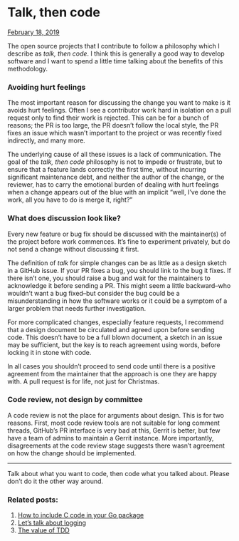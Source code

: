 # Talk, then code

[February 18, 2019](https://dave.cheney.net/2019/02/18/talk-then-code)

The open source projects that I contribute to follow a philosophy which I describe as _talk, then code_. I think this is generally a good way to develop software and I want to spend a little time talking about the benefits of this methodology.

### Avoiding hurt feelings

The most important reason for discussing the change you want to make is it avoids hurt feelings. Often I see a contributor work hard in isolation on a pull request only to find their work is rejected. This can be for a bunch of reasons; the PR is too large, the PR doesn’t follow the local style, the PR fixes an issue which wasn’t important to the project or was recently fixed indirectly, and many more.

The underlying cause of all these issues is a lack of communication. The goal of the _talk, then code_ philosophy is not to impede or frustrate, but to ensure that a feature lands correctly the first time, without incurring significant maintenance debt, and neither the author of the change, or the reviewer, has to carry the emotional burden of dealing with hurt feelings when a change appears out of the blue with an implicit “well, I’ve done the work, all you have to do is merge it, right?”

### What does discussion look like?

Every new feature or bug fix should be discussed with the maintainer(s) of the project before work commences. It’s fine to experiment privately, but do not send a change without discussing it first.

The definition of _talk_ for simple changes can be as little as a design sketch in a GitHub issue. If your PR fixes a bug, you should link to the bug it fixes. If there isn’t one, you should raise a bug and wait for the maintainers to acknowledge it before sending a PR. This might seem a little backward–who wouldn’t want a bug fixed–but consider the bug could be a misunderstanding in how the software works or it could be a symptom of a larger problem that needs further investigation.

For more complicated changes, especially feature requests, I recommend that a design document be circulated and agreed upon before sending code. This doesn’t have to be a full blown document, a sketch in an issue may be sufficient, but the key is to reach agreement using words, before locking it in stone with code.

In all cases you shouldn’t proceed to send code until there is a positive agreement from the maintainer that the approach is one they are happy with. A pull request is for life, not just for Christmas.

### Code review, not design by committee

A code review is not the place for arguments about design. This is for two reasons. First, most code review tools are not suitable for long comment threads, GitHub’s PR interface is very bad at this, Gerrit is better, but few have a team of admins to maintain a Gerrit instance. More importantly, disagreements at the code review stage suggests there wasn’t agreement on how the change should be implemented.

* * *

Talk about what you want to code, then code what you talked about. Please don’t do it the other way around.

### Related posts:

1. [How to include C code in your Go package](https://dave.cheney.net/2013/09/07/how-to-include-c-code-in-your-go-package "How to include C code in your Go package")
2. [Let’s talk about logging](https://dave.cheney.net/2015/11/05/lets-talk-about-logging "Let’s talk about logging")
3. [The value of TDD](https://dave.cheney.net/2016/04/11/the-value-of-tdd "The value of TDD")